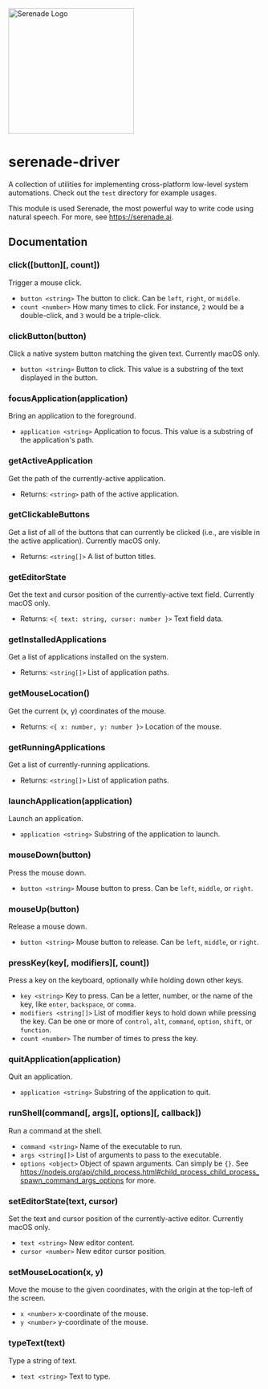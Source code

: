 <img src="https://cdn.serenade.ai/img/logo-github.png" width="250px" alt="Serenade Logo" />

# serenade-driver

A collection of utilities for implementing cross-platform low-level system automations. Check out the `test` directory for example usages.

This module is used Serenade, the most powerful way to write code using natural speech. For more, see https://serenade.ai.

## Documentation

### click([button][, count])

Trigger a mouse click.

* `button <string>` The button to click. Can be `left`, `right`, or `middle`.
* `count <number>` How many times to click. For instance, `2` would be a double-click, and `3` would be a triple-click.

### clickButton(button)

Click a native system button matching the given text. Currently macOS only.

* `button <string>` Button to click. This value is a substring of the text displayed in the button.

### focusApplication(application)

Bring an application to the foreground.

* `application <string>` Application to focus. This value is a substring of the application's path.

### getActiveApplication

Get the path of the currently-active application.

* Returns: `<string>` path of the active application.

### getClickableButtons

Get a list of all of the buttons that can currently be clicked (i.e., are visible in the active application). Currently macOS only.

* Returns: `<string[]>` A list of button titles.

### getEditorState

Get the text and cursor position of the currently-active text field. Currently macOS only.

* Returns: `<{ text: string, cursor: number }>` Text field data.

### getInstalledApplications

Get a list of applications installed on the system.

* Returns: `<string[]>` List of application paths.

### getMouseLocation()

Get the current (x, y) coordinates of the mouse.

* Returns: `<{ x: number, y: number }>` Location of the mouse.

### getRunningApplications

Get a list of currently-running applications.

* Returns: `<string[]>` List of application paths.

### launchApplication(application)

Launch an application.

* `application <string>` Substring of the application to launch.

### mouseDown(button)

Press the mouse down.

* `button <string>` Mouse button to press. Can be `left`, `middle`, or `right`.

### mouseUp(button)

Release a mouse down.

* `button <string>` Mouse button to release. Can be `left`, `middle`, or `right`.

### pressKey(key[, modifiers][, count])

Press a key on the keyboard, optionally while holding down other keys.

* `key <string>` Key to press. Can be a letter, number, or the name of the key, like `enter`, `backspace`, or `comma`.
* `modifiers <string[]>` List of modifier keys to hold down while pressing the key. Can be one or more of `control`, `alt`, `command`, `option`, `shift`, or `function`.
* `count <number>` The number of times to press the key.

### quitApplication(application)

Quit an application.

* `application <string>` Substring of the application to quit.

### runShell(command[, args][, options][, callback])

Run a command at the shell.

* `command <string>` Name of the executable to run.
* `args <string[]>` List of arguments to pass to the executable.
* `options <object>` Object of spawn arguments. Can simply be `{}`. See https://nodejs.org/api/child_process.html#child_process_child_process_spawn_command_args_options for more.

### setEditorState(text, cursor)

Set the text and cursor position of the currently-active editor. Currently macOS only.

* `text <string>` New editor content.
* `cursor <number>` New editor cursor position.

### setMouseLocation(x, y)

Move the mouse to the given coordinates, with the origin at the top-left of the screen.

* `x <number>` x-coordinate of the mouse.
* `y <number>` y-coordinate of the mouse.

### typeText(text)

Type a string of text.

* `text <string>` Text to type.
